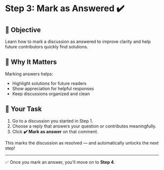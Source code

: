 <!--
  <<< Author notes: Step 3 >>>
  Start this step by acknowledging the previous step.
  Define terms and link to docs.github.com.
  Historic note: this step combines the commend, approve, and needs changes steps from the previous version.
-->

# Step 3: Mark as Answered ✔️

## 📌 Objective  
Learn how to mark a discussion as answered to improve clarity and help future contributors quickly find solutions.

## 🧠 Why It Matters  
Marking answers helps:
- Highlight solutions for future readers
- Show appreciation for helpful responses
- Keep discussions organized and clean

## 🚀 Your Task  
1. Go to a discussion you started in Step 1.
2. Choose a reply that answers your question or contributes meaningfully.
3. Click **✔️ Mark as answer** on that comment.

This marks the discussion as resolved — and automatically unlocks the next step!

---

✅ Once you mark an answer, you’ll move on to **Step 4**.
<!--STEP 3-->
